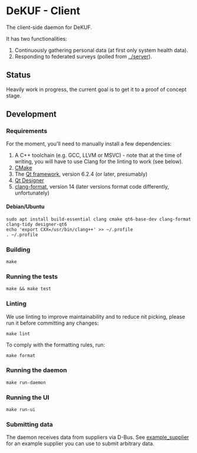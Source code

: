 # DeKUF - Client

The client-side daemon for DeKUF.

It has two functionalities:

1. Continuously gathering personal data (at first only system health data).
2. Responding to federated surveys (polled from [../server](../server)).

## Status

Heavily work in progress, the current goal is to get it to a proof of concept
stage.

## Development

### Requirements

For the moment, you'll need to manually install a few dependencies:

1. A C++ toolchain (e.g. GCC, LLVM or MSVC) - note that at the time of writing,
   you will have to use Clang for the linting to work (see below).
2. [CMake](https://cmake.org/)
3. The [Qt framework](https://www.qt.io/product/qt6), version 6.2.4 (or later,
   presumably)
4. [Qt Designer](https://doc.qt.io/qt-6/qtdesigner-manual.html)
5. [clang-format](https://clang.llvm.org/docs/ClangFormat.html), version 14
   (later versions format code differently, unfortunately)

#### Debian/Ubuntu

    sudo apt install build-essential clang cmake qt6-base-dev clang-format clang-tidy designer-qt6
    echo 'export CXX=/usr/bin/clang++' >> ~/.profile
    . ~/.profile

### Building

    make

### Running the tests

    make && make test

### Linting

We use linting to improve maintainability and to reduce nit picking, please run
it before committing any changes:

    make lint

To comply with the formatting rules, run:

    make format

### Running the daemon

    make run-daemon

### Running the UI

    make run-ui

### Submitting data

The daemon receives data from suppliers via D-Bus. See
[example_supplier](example_supplier) for an example supplier you can use to
submit arbitrary data.
